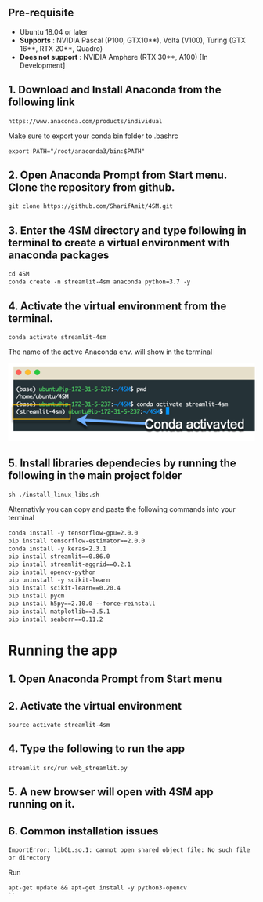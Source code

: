 ## Pre-requisite
- Ubuntu 18.04 or later
- **Supports** : NVIDIA Pascal (P100, GTX10**), Volta (V100), Turing (GTX 16**, RTX 20**, Quadro)
- **Does not support** : NVIDIA Amphere (RTX 30**, A100) [In Development]

## 1. Download and Install Anaconda from the following link

```
https://www.anaconda.com/products/individual
```
Make sure to export your conda bin folder to .bashrc
```
export PATH="/root/anaconda3/bin:$PATH"
```

## 2. Open Anaconda Prompt from Start menu. Clone the repository from github. 
```
git clone https://github.com/SharifAmit/4SM.git
```

## 3. Enter the 4SM directory and type following in terminal to create a virtual environment with anaconda packages
```
cd 4SM
conda create -n streamlit-4sm anaconda python=3.7 -y
```
## 4. Activate the virtual environment from the terminal.
```
conda activate streamlit-4sm
```
The name of the active Anaconda env. will show in the terminal

![](linux_guide/activate_conda.png)


## 5. Install libraries dependecies by running the following in the main project folder
```
sh ./install_linux_libs.sh
```

Alternativly you can copy and paste the following commands into your terminal
 
```
conda install -y tensorflow-gpu=2.0.0
pip install tensorflow-estimator==2.0.0
conda install -y keras=2.3.1
pip install streamlit==0.86.0
pip install streamlit-aggrid==0.2.1
pip install opencv-python
pip uninstall -y scikit-learn
pip install scikit-learn==0.20.4
pip install pycm
pip install h5py==2.10.0 --force-reinstall
pip install matplotlib==3.5.1
pip install seaborn==0.11.2
```

# Running the app

## 1. Open Anaconda Prompt from Start menu 

## 2. Activate the virtual environment
```
source activate streamlit-4sm
```
## 4. Type the following to run the app
```
streamlit src/run web_streamlit.py
```
## 5. A new browser will open with 4SM app running on it. 

## 6. Common installation issues

```
ImportError: libGL.so.1: cannot open shared object file: No such file or directory
```
Run
```
apt-get update && apt-get install -y python3-opencv
``